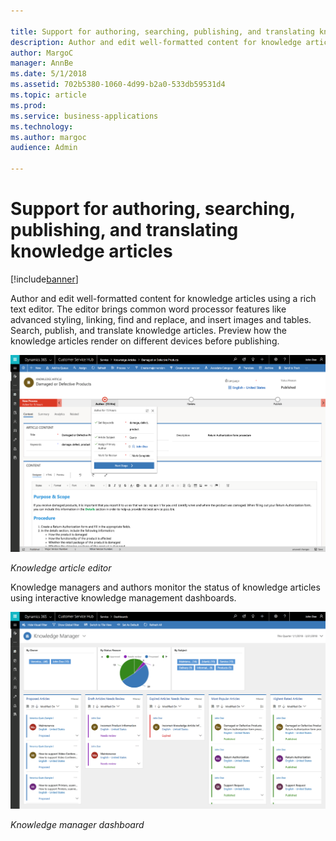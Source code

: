 ```yaml
---

title: Support for authoring, searching, publishing, and translating knowledge articles
description: Author and edit well-formatted content for knowledge articles using a rich text editor.
author: MargoC
manager: AnnBe
ms.date: 5/1/2018
ms.assetid: 702b5380-1060-4d99-b2a0-533db59531d4
ms.topic: article
ms.prod: 
ms.service: business-applications
ms.technology: 
ms.author: margoc
audience: Admin

---
```

#  Support for authoring, searching, publishing, and translating knowledge articles 


[!include[banner](../../../../includes/banner.md)]

Author and edit well-formatted content for knowledge articles using a rich text
editor. The editor brings common word processor features like advanced styling,
linking, find and replace, and insert images and tables. Search, publish, and
translate knowledge articles. Preview how the knowledge articles render on
different devices before publishing.

![A screenshot of the knowledge article editor](media/support-authoring-searching-publishing-translating-knowledge-articles-1.png "A screenshot of the knowledge article editor")
<!-- picture -->


*Knowledge article editor*

Knowledge managers and authors monitor the status of knowledge articles using
interactive knowledge management dashboards.

![A screenshot of the knowledge manager dashboard](media/support-authoring-searching-publishing-translating-knowledge-articles-2.png "A screenshot of the knowledge manager dashboard")
<!-- picture -->


*Knowledge manager dashboard*
